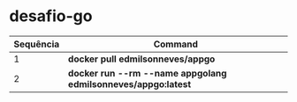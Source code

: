 # desafio-go

Sequência   | Command
----------- | ----------
1 |  **docker pull edmilsonneves/appgo**
2 |  **docker run --rm --name appgolang edmilsonneves/appgo:latest**


